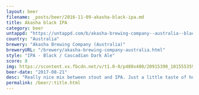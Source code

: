 ```yaml
---
layout: beer
filename: _posts/beer/2016-11-09-akasha-black-ipa.md
title: Akasha black IPA
category: beer
untappd: "https://untappd.com/b/akasha-brewing-company--australia--black-ipa/2221303"
country: "Australia"
brewery: "Akasha Brewing Company (Australia)"
breweryURL: "/brewery/akasha-brewing-company-australia.html"
style: "IPA - Black / Cascadian Dark Ale"
score: 8
img: https://scontent.xx.fbcdn.net/v/t1.0-0/p480x480/20915390_10155535941203745_263000322410053837_n.jpg?_nc_cat=105&_nc_ht=scontent.xx&oh=676a632d13baa753cb9a97e09d3ffbe3&oe=5CACC6CB
beer-date: "2017-08-21"
desc: "Really nice mix between stout and IPA. Just a little taste of hops after the stoutiness subsides"
permalink: /beer/:title.html
---
```

